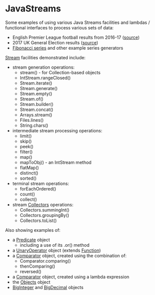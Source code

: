 # JavaStreams
Some examples of using various Java Streams facilities and lambdas / functional interfaces to process various sets of data:
* English Premier League football results from 2016-17 ([source](http://www.football-data.co.uk/englandm.php))
* 2017 UK General Election results ([source](https://www.electoralcommission.org.uk/our-work/our-research/electoral-data/electoral-data-files-and-reports))
* [Fibonacci series](https://en.wikipedia.org/wiki/Fibonacci_number) and other example series generators

[Stream](https://docs.oracle.com/javase/8/docs/api/java/util/stream/Stream.html) facilities demonstrated include:

* stream generation operations:
  * stream() - for Collection-based objects
  * IntStream.rangeClosed()
  * Stream.iterate()
  * Stream.generate()
  * Stream.empty()
  * Stream.of()
  * Stream.builder()
  * Stream.concat()
  * Arrays.stream()
  * Files.lines()
  * String.chars()
* intermediate stream processing operations:
  * limit()
  * skip()
  * peek()
  * filter()
  * map()
  * mapToObj() - an IntStream method
  * flatMap()
  * distinct()
  * sorted()
* terminal stream operations:
  * forEachOrdered()
  * count()
  * collect()
* stream [Collectors](https://docs.oracle.com/javase/8/docs/api/java/util/stream/Collectors.html) operations:
  * Collectors.summingInt()
  * Collectors.groupingBy()
  * Collectors.toList()

Also showing examples of:
* a [Predicate](https://docs.oracle.com/javase/8/docs/api/java/util/function/Predicate.html) object
  * including a use of its .or() method
* a [UnaryOperator](https://docs.oracle.com/javase/8/docs/api/java/util/function/UnaryOperator.html) object (extends [Function](https://docs.oracle.com/javase/8/docs/api/java/util/function/Function.html))
* a [Comparator](https://docs.oracle.com/javase/8/docs/api/java/util/Comparator.html) object, created using the combination of:
  * Comparator.comparing()
  * thenComparing()
  * reversed()
* a [Comparator](https://docs.oracle.com/javase/8/docs/api/java/util/Comparator.html) object, created using a lambda expression
* the [Objects](https://docs.oracle.com/javase/8/docs/api/java/util/Objects.html) object
* [BigInteger](https://docs.oracle.com/javase/8/docs/api/java/math/BigInteger.html) and [BigDecimal](https://docs.oracle.com/javase/8/docs/api/java/math/BigDecimal.html) objects
